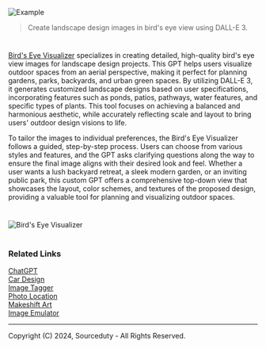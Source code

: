 ![Example](https://github.com/user-attachments/assets/e7cfaaa7-2505-44da-8de9-de41cba48643)

> Create landscape design images in bird's eye view using DALL-E 3.

#

[Bird's Eye Visualizer](https://chatgpt.com/g/g-YRZGYo8ij-bird-s-eye-visualizer) specializes in creating detailed, high-quality bird's eye view images for landscape design projects. This GPT helps users visualize outdoor spaces from an aerial perspective, making it perfect for planning gardens, parks, backyards, and urban green spaces. By utilizing DALL-E 3, it generates customized landscape designs based on user specifications, incorporating features such as ponds, patios, pathways, water features, and specific types of plants. This tool focuses on achieving a balanced and harmonious aesthetic, while accurately reflecting scale and layout to bring users' outdoor design visions to life.

To tailor the images to individual preferences, the Bird's Eye Visualizer follows a guided, step-by-step process. Users can choose from various styles and features, and the GPT asks clarifying questions along the way to ensure the final image aligns with their desired look and feel. Whether a user wants a lush backyard retreat, a sleek modern garden, or an inviting public park, this custom GPT offers a comprehensive top-down view that showcases the layout, color schemes, and textures of the proposed design, providing a valuable tool for planning and visualizing outdoor spaces.

#

![Bird's Eye Visualizer](https://github.com/user-attachments/assets/866c05ed-41cb-4fcd-86bd-ecd3a3c21379)

#
### Related Links

[ChatGPT](https://github.com/sourceduty/ChatGPT)
<br>
[Car Design](https://github.com/sourceduty/Car_Design)
<br>
[Image Tagger](https://github.com/sourceduty/Image_Tagger)
<br>
[Photo Location](https://github.com/sourceduty/Photo_Location)
<br>
[Makeshift Art](https://github.com/sourceduty/Makeshift_DALL-E_3)
<br>
[Image Emulator](https://github.com/sourceduty/Image_Emulator)

***
Copyright (C) 2024, Sourceduty - All Rights Reserved.

